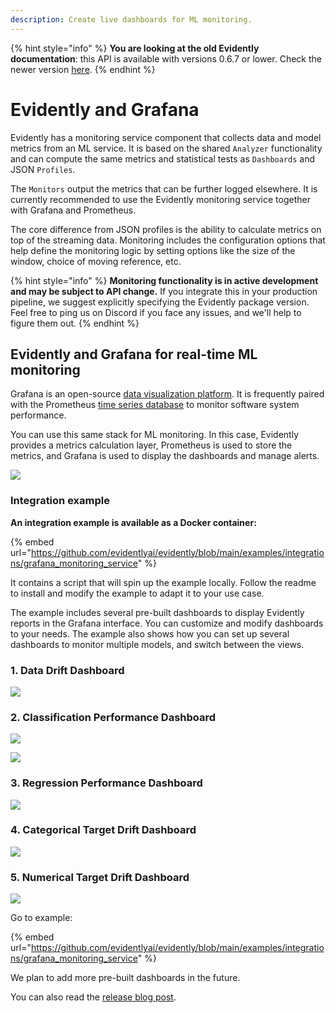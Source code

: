 ```yaml
---
description: Create live dashboards for ML monitoring.
---
```


{% hint style="info" %}
**You are looking at the old Evidently documentation**: this API is available with versions 0.6.7 or lower. Check the newer version [here](https://docs.evidentlyai.com/introduction).
{% endhint %}

# Evidently and Grafana

Evidently has a monitoring service component that collects data and model metrics from an ML service. It is based on the shared `Analyzer` functionality and can compute the same metrics and statistical tests as `Dashboards` and JSON `Profiles`.

The `Monitors` output the metrics that can be further logged elsewhere. It is currently recommended to use the Evidently monitoring service together with Grafana and Prometheus.

The core difference from JSON profiles is the ability to calculate metrics on top of the streaming data. Monitoring includes the configuration options that help define the monitoring logic by setting options like the size of the window, choice of moving reference, etc.

{% hint style="info" %}
**Monitoring functionality is in active development and may be subject to API change.** If you integrate this in your production pipeline, we suggest explicitly specifying the Evidently package version. Feel free to ping us on Discord if you face any issues, and we'll help to figure them out.
{% endhint %}

## Evidently and Grafana for real-time ML monitoring

Grafana is an open-source [data visualization platform](https://github.com/grafana/grafana). It is frequently paired with the Prometheus [time series database](https://github.com/prometheus/prometheus) to monitor software system performance.

You can use this same stack for ML monitoring. In this case, Evidently provides a metrics calculation layer, Prometheus is used to store the metrics, and Grafana is used to display the dashboards and manage alerts.

![](../.gitbook/assets/202201\_evidently\_grafana\_service.png)

### Integration example

**An integration example is available as a Docker container:**

{% embed url="https://github.com/evidentlyai/evidently/blob/main/examples/integrations/grafana_monitoring_service" %}

It contains a script that will spin up the example locally. Follow the readme to install and modify the example to adapt it to your use case.

The example includes several pre-built dashboards to display Evidently reports in the Grafana interface. You can customize and modify dashboards to your needs. The example also shows how you can set up several dashboards to monitor multiple models, and switch between the views.

### 1. Data Drift Dashboard

![](../.gitbook/assets/main/evidently\_monitoring\_main.png)

### 2. Classification Performance Dashboard

![](../.gitbook/assets/grafana\_classification\_0-min.png)

![](../.gitbook/assets/grafana\_classification\_2-min.png)

### 3. Regression Performance Dashboard

![](../.gitbook/assets/grafana\_regression\_1-min.png)

### 4. Categorical Target Drift Dashboard

![](../.gitbook/assets/grafana\_cat\_target\_1-min.png)

### 5. Numerical Target Drift Dashboard

![](../.gitbook/assets/grafana\_num\_target\_1-min.png)

Go to example:

{% embed url="https://github.com/evidentlyai/evidently/blob/main/examples/integrations/grafana_monitoring_service" %}

We plan to add more pre-built dashboards in the future.

You can also read the [release blog post](https://evidentlyai.com/blog/evidently-and-grafana-ml-monitoring-live-dashboards).
